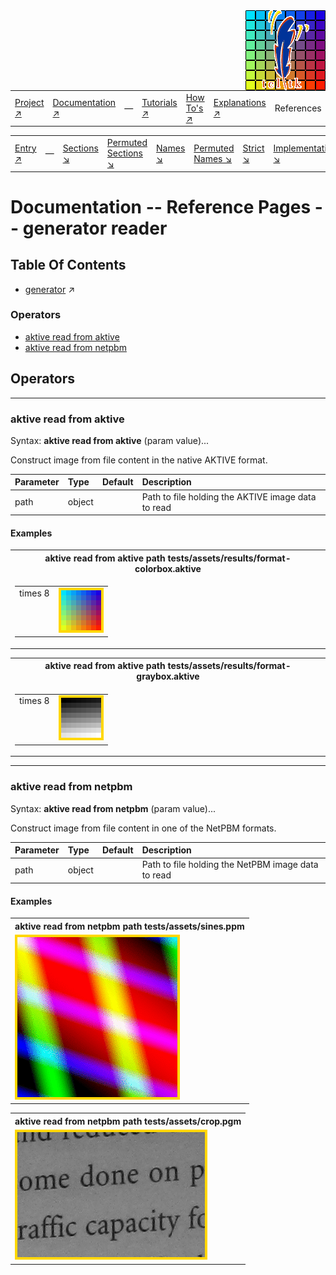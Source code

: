 <img src='../assets/aktive-logo-128.png' style='float:right;'>

||||||||
|---|---|---|---|---|---|---|
|[Project ↗](../../README.md)|[Documentation ↗](../index.md)|&mdash;|[Tutorials ↗](../tutorials.md)|[How To's ↗](../howtos.md)|[Explanations ↗](../explanations.md)|References|

|||||||||
|---|---|---|---|---|---|---|---|
|[Entry ↗](index.md)|&mdash;|[Sections ↘](bysection.md)|[Permuted Sections ↘](bypsection.md)|[Names ↘](byname.md)|[Permuted Names ↘](bypname.md)|[Strict ↘](strict.md)|[Implementations ↘](bylang.md)|

# Documentation -- Reference Pages -- generator reader

## Table Of Contents

  - [generator](generator.md) ↗


### Operators

 - [aktive read from aktive](#read_from_aktive)
 - [aktive read from netpbm](#read_from_netpbm)

## Operators

---
### <a name='read_from_aktive'></a> aktive read from aktive

Syntax: __aktive read from aktive__  (param value)...

Construct image from file content in the native AKTIVE format.

|Parameter|Type|Default|Description|
|:---|:---|:---|:---|
|path|object||Path to file holding the AKTIVE image data to read|

#### <a name='read_from_aktive__examples'></a> Examples

<table><tr><th>aktive read from aktive path tests/assets/results/format-colorbox.aktive</th></tr>
<tr><td valign='top'><table><tr><td valign='top'>times 8</td><td valign='top'><img src='example-00482.gif' alt='aktive read from aktive path tests/assets/results/format-colorbox.aktive' style='border:4px solid gold'></td></tr></table></td></tr></table>

<table><tr><th>aktive read from aktive path tests/assets/results/format-graybox.aktive</th></tr>
<tr><td valign='top'><table><tr><td valign='top'>times 8</td><td valign='top'><img src='example-00483.gif' alt='aktive read from aktive path tests/assets/results/format-graybox.aktive' style='border:4px solid gold'></td></tr></table></td></tr></table>


---
### <a name='read_from_netpbm'></a> aktive read from netpbm

Syntax: __aktive read from netpbm__  (param value)...

Construct image from file content in one of the NetPBM formats.

|Parameter|Type|Default|Description|
|:---|:---|:---|:---|
|path|object||Path to file holding the NetPBM image data to read|

#### <a name='read_from_netpbm__examples'></a> Examples

<table><tr><th>aktive read from netpbm path tests/assets/sines.ppm</th></tr>
<tr><td valign='top'><img src='example-00484.gif' alt='aktive read from netpbm path tests/assets/sines.ppm' style='border:4px solid gold'></td></tr></table>

<table><tr><th>aktive read from netpbm path tests/assets/crop.pgm</th></tr>
<tr><td valign='top'><img src='example-00485.gif' alt='aktive read from netpbm path tests/assets/crop.pgm' style='border:4px solid gold'></td></tr></table>


